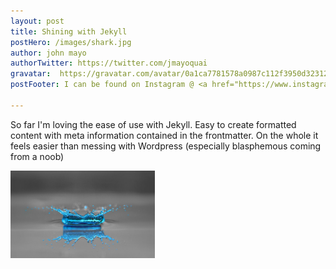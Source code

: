 ```yaml
---
layout: post
title: Shining with Jekyll
postHero: /images/shark.jpg
author: john mayo
authorTwitter: https://twitter.com/jmayoquai
gravatar:  https://gravatar.com/avatar/0a1ca7781578a0987c112f3950d32312?s=80   
postFooter: I can be found on Instagram @ <a href="https://www.instagram.com/jmayoquai/">jmayoquai</a>

---
```



So far I'm loving the ease of use with Jekyll. Easy to create formatted content with meta information contained in the frontmatter. On the whole it feels easier than messing with Wordpress (especially blasphemous coming from a noob) 

<img class="pull-left" src="/images/waterdroplet.jpg" alt="mondays" style="height: 10em;">